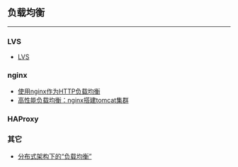 ## 负载均衡

---

### LVS

* [LVS](LVS.md)

### nginx

* [使用nginx作为HTTP负载均衡](https://mp.weixin.qq.com/s/oqlORS7dQvsIOEWRyhmfaw)
* [高性能负载均衡：nginx搭建tomcat集群](https://mp.weixin.qq.com/s/9aHs_eF0KPmF14bMLBQrvg)


### HAProxy


### 其它

* [分布式架构下的“负载均衡”](https://mp.weixin.qq.com/s/vg7XusGchg09nXmRh5DU7A)